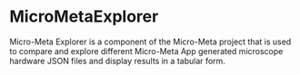 # MicroMetaExplorer

Micro-Meta Explorer is a component of the Micro-Meta project that is used to compare and explore different Micro-Meta App generated microscope hardware JSON files and display results in a tabular form.
